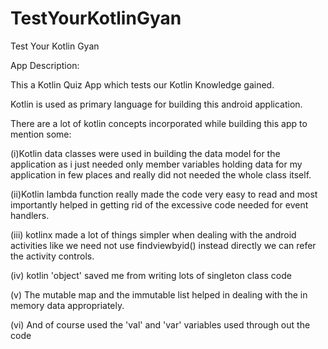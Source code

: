 # TestYourKotlinGyan
Test Your Kotlin Gyan

App Description:

This a Kotlin Quiz App which tests our Kotlin Knowledge gained.

Kotlin is used as primary language for building this android application.

There are a lot of kotlin concepts incorporated while building this app to mention some:

(i)Kotlin data classes were used in building the data model for the application as i just needed only member variables holding data for  my application
   in few places and really did not needed the whole class itself.
   
(ii)Kotlin lambda function really made the code very easy to read and most importantly helped in getting rid of the excessive code 
    needed for event handlers.
    
(iii) kotlinx made a lot of things simpler when dealing with the android activities like we need not use findviewbyid() instead 
      directly we can refer the activity controls.
      
(iv) kotlin 'object' saved me from writing lots of singleton class code

(v) The mutable map and the immutable list helped in dealing with the in memory data appropriately.

(vi) And of course used the 'val' and 'var' variables used through out the code
